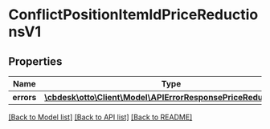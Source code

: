 # ConflictPositionItemIdPriceReductionsV1

## Properties
Name | Type | Description | Notes
------------ | ------------- | ------------- | -------------
**errors** | [**\cbdesk\otto\Client\Model\APIErrorResponsePriceReductionsV1**](APIErrorResponsePriceReductionsV1.md) |  | [optional] 

[[Back to Model list]](../../README.md#documentation-for-models) [[Back to API list]](../../README.md#documentation-for-api-endpoints) [[Back to README]](../../README.md)

